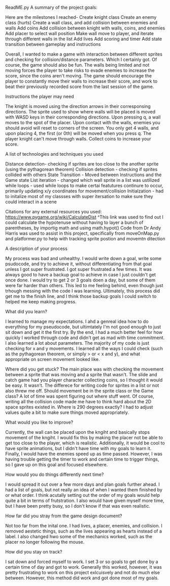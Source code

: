 ReadME.py
A summary of the project goals:

Here are the milestones I reached-
Create knight class
Create an enemy class (hurts)
Create a wall class, and add collision between enemies and walls
Add coins
Add collision between knight with walls, coins, and enemies
Add placer to select wall position
Make wall move to player, and iterate through different walls in the list
Add lives
Add scoring and timer
Add state transition between gameplay and instructions

Overall, I wanted to make a game with interaction between different sprites and checking for collision/distance parameters. Which I certainly got. Of course, the game should also be fun. The walls being limited and not moving forces the player to take risks to evade enemies to increase the score, since the coins aren't moving. The game should encourage the player to constantly move their walls to increase their score, and work to beat their previously recorded score from the last session of the game. 


Instructions the player may need

The knight is moved using the direction arrows in their corresponsing directions. The sprite used to show where walls will be placed is moved with WASD keys in their corresponding directions. Upon pressing q, a wall moves to the spot of the placer. Upon contact with the walls, enemies you should avoid will reset to corners of the screen. You only get 4 walls, and upon placing 4, the first (or 0th) will be moved when you press q. The player knight can't move through walls. Collect coins to increase your score.

A list of technologies and techniques you used

Distance detection- checking if sprites are too close to the another sprite (using the pythagorean theorem)
Collision detection - checking if sprites collided with others
State Transition - Moved between Instructions and the Game state
List iteration - changed which wall sprite in a list was ustilized
while loops - used while loops to make certai featutures continure to occur, primarily updating x/y coordinates for movement/collision
Initialzation - had to initalize most of my classses with super itersation to make sure they could interact in a scene

Citations for any external resources you used:
https://www.pygame.org/wiki/CalculateDist
^This link was used to find out I could calculate the hypotenuse without having to layer a bunch of parentheses, by importig math and using math.hypot()
Code from Dr Andy Harris was used to assist in this project, specifically from moveOnMap.py and platformer.py to help with tracking sprite postion and movemtn ditection

A description of your process

My process was bad and unhealthy. I would write down a goal, write some psudocode, and try to achieve it, without differentiating from that goal unless I got super frustrated. I got super frustrated a few times. It was always good to have a backup goal to achieve in case I just couldn't get once done. I would try to get 2 or 3 goals doen a day, but some of them were far harder than others. This led to me feeling behind, even though just trhough messing with the code I was learning. Ultimately, this process did get me to the finish line, and I think those backup goals I could switch to helped me keep making progress.


What did you learn?

I learned to manage my expectations. I ahd a genreal idea how to do everything for my pseudocode, but ultimtately I'm not good enough to just sit down and get it the first try. By the end, I had a much better feel for how quickly I worked through code and didn't get as mad with time commitment. I also learned a lot about parameters. The majority of my code is just checking for x and y movements. I learned all the ways I could check (such as the pythagorean theorem, or simply > or < x and y), and what appropriate on screen movement looked like.

Where did you get stuck?
The main place was with checking the movement between a sprite that was moving and a sprite that wasn't. The slide and catch game had you player character collecting coins, so I thought it would be easy. It wasn't. The differece for writing code for sprites in a list or not also threw me off. Should movement be in the sprite class or the Game class? A lot of time was spent figuring out where stuff went. Of course, writing all the collision code made me have to think hard about the 2D space sprites existed in. Where is 290 degrees exactly? I had to adjust values quite a bit to make sure things moved appropriately.

What would you like to improve?

Currently, the wall can be placed upon the kngiht and basically stops movement of the kngiht. I would fix this by making the placer not be able to get too close to the player, which is realistic. Additionally, it would be cool to have sprite animations, but I didn't have time with my goals to learn it. Finally, I would have the enemies speed up as time passed. However, I was having trouble getting the timer to work and certain time to trigger things, so I gave up on this goal and focused elsewhere.

How would you do things differently next time?

I would spread it out over a few more days and plan goals further ahead. I had a list of goals, but not really an idea of when I wanted them finished by or what order. I think acutally setting out the order of my goals would help quite a bit in terms of frutstration. I also would have given myself more time, but I have been pretty busy, so I don't know if that was even realistic. 

How far did you stray from the game design document?

Not too far from the inital one. I had lives, a placer, enemies, and collision. I removed aestetic things, such as the lives appearing as hearts instead of a label. I also changed hwo some of the mechanics worked, such as the placer no longer following the mouse.

How did you stay on track?

I sat down and forced myself to work. I set 3 or so goals to get done by a certain time of day and got to work. Generally this worked, however, it was pretty frustrating to work on this project exlcuisvely and not do much else between. However, this method did work and got done most of my goals.

